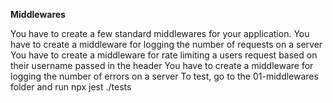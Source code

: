 **Middlewares**

You have to create a few standard middlewares for your application.
You have to create a middleware for logging the number of requests on a server
You have to create a middleware for rate limiting a users request based on their username passed in the header
You have to create a middleware for logging the number of errors on a server
To test, go to the 01-middlewares folder and run npx jest ./tests
